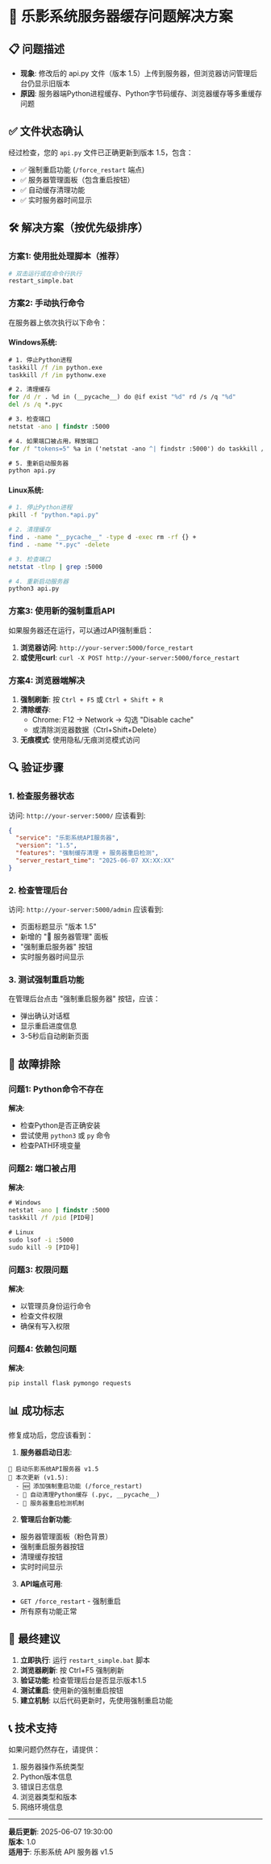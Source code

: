 # 🔧 乐影系统服务器缓存问题解决方案

## 📋 问题描述
- **现象**: 修改后的 api.py 文件（版本 1.5）上传到服务器，但浏览器访问管理后台仍显示旧版本
- **原因**: 服务器端Python进程缓存、Python字节码缓存、浏览器缓存等多重缓存问题

## ✅ 文件状态确认
经过检查，您的 `api.py` 文件已正确更新到版本 1.5，包含：
- ✅ 强制重启功能 (`/force_restart` 端点)
- ✅ 服务器管理面板（包含重启按钮）
- ✅ 自动缓存清理功能
- ✅ 实时服务器时间显示

## 🛠️ 解决方案（按优先级排序）

### 方案1: 使用批处理脚本（推荐）
```bash
# 双击运行或在命令行执行
restart_simple.bat
```

### 方案2: 手动执行命令
在服务器上依次执行以下命令：

#### Windows系统:
```cmd
# 1. 停止Python进程
taskkill /f /im python.exe
taskkill /f /im pythonw.exe

# 2. 清理缓存
for /d /r . %d in (__pycache__) do @if exist "%d" rd /s /q "%d"
del /s /q *.pyc

# 3. 检查端口
netstat -ano | findstr :5000

# 4. 如果端口被占用，释放端口
for /f "tokens=5" %a in ('netstat -ano ^| findstr :5000') do taskkill /f /pid %a

# 5. 重新启动服务器
python api.py
```

#### Linux系统:
```bash
# 1. 停止Python进程
pkill -f "python.*api.py"

# 2. 清理缓存
find . -name "__pycache__" -type d -exec rm -rf {} +
find . -name "*.pyc" -delete

# 3. 检查端口
netstat -tlnp | grep :5000

# 4. 重新启动服务器
python3 api.py
```

### 方案3: 使用新的强制重启API
如果服务器还在运行，可以通过API强制重启：

1. **浏览器访问**: `http://your-server:5000/force_restart`
2. **或使用curl**: `curl -X POST http://your-server:5000/force_restart`

### 方案4: 浏览器端解决
1. **强制刷新**: 按 `Ctrl + F5` 或 `Ctrl + Shift + R`
2. **清除缓存**: 
   - Chrome: F12 → Network → 勾选 "Disable cache"
   - 或清除浏览器数据（Ctrl+Shift+Delete）
3. **无痕模式**: 使用隐私/无痕浏览模式访问

## 🔍 验证步骤

### 1. 检查服务器状态
访问: `http://your-server:5000/`
应该看到:
```json
{
  "service": "乐影系统API服务器",
  "version": "1.5",
  "features": "强制缓存清理 + 服务器重启检测",
  "server_restart_time": "2025-06-07 XX:XX:XX"
}
```

### 2. 检查管理后台
访问: `http://your-server:5000/admin`
应该看到:
- 页面标题显示 "版本 1.5"
- 新增的 "🔄 服务器管理" 面板
- "强制重启服务器" 按钮
- 实时服务器时间显示

### 3. 测试强制重启功能
在管理后台点击 "强制重启服务器" 按钮，应该：
- 弹出确认对话框
- 显示重启进度信息
- 3-5秒后自动刷新页面

## 🚨 故障排除

### 问题1: Python命令不存在
**解决**: 
- 检查Python是否正确安装
- 尝试使用 `python3` 或 `py` 命令
- 检查PATH环境变量

### 问题2: 端口被占用
**解决**:
```cmd
# Windows
netstat -ano | findstr :5000
taskkill /f /pid [PID号]

# Linux
sudo lsof -i :5000
sudo kill -9 [PID号]
```

### 问题3: 权限问题
**解决**:
- 以管理员身份运行命令
- 检查文件权限
- 确保有写入权限

### 问题4: 依赖包问题
**解决**:
```bash
pip install flask pymongo requests
```

## 📊 成功标志

修复成功后，您应该看到：

1. **服务器启动日志**:
```
🚀 启动乐影系统API服务器 v1.5
🔧 本次更新 (v1.5):
  - 🆕 添加强制重启功能 (/force_restart)
  - 🧹 自动清理Python缓存 (.pyc, __pycache__)
  - 🔄 服务器重启检测机制
```

2. **管理后台新功能**:
- 服务器管理面板（粉色背景）
- 强制重启服务器按钮
- 清理缓存按钮
- 实时时间显示

3. **API端点可用**:
- `GET /force_restart` - 强制重启
- 所有原有功能正常

## 🎯 最终建议

1. **立即执行**: 运行 `restart_simple.bat` 脚本
2. **浏览器刷新**: 按 Ctrl+F5 强制刷新
3. **验证功能**: 检查管理后台是否显示版本1.5
4. **测试重启**: 使用新的强制重启按钮
5. **建立机制**: 以后代码更新时，先使用强制重启功能

## 📞 技术支持

如果问题仍然存在，请提供：
1. 服务器操作系统类型
2. Python版本信息
3. 错误日志信息
4. 浏览器类型和版本
5. 网络环境信息

---
**最后更新**: 2025-06-07 19:30:00  
**版本**: 1.0  
**适用于**: 乐影系统 API 服务器 v1.5

